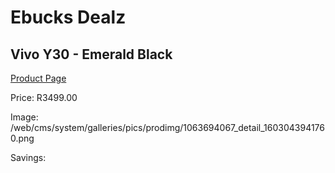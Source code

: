 
# Ebucks Dealz
## Vivo Y30 - Emerald Black
[Product Page](https://www.ebucks.com/web/shop/productSelected.do?prodId=1063694067&catId=1158501813)

Price: R3499.00

Image: /web/cms/system/galleries/pics/prodimg/1063694067_detail_1603043941760.png

Savings: 


	